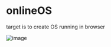# onlineOS
target is to create OS running in browser

![image](https://user-images.githubusercontent.com/90937877/167321832-02dd13c0-2e56-40ae-a9fa-ae19736a5a0f.png)

